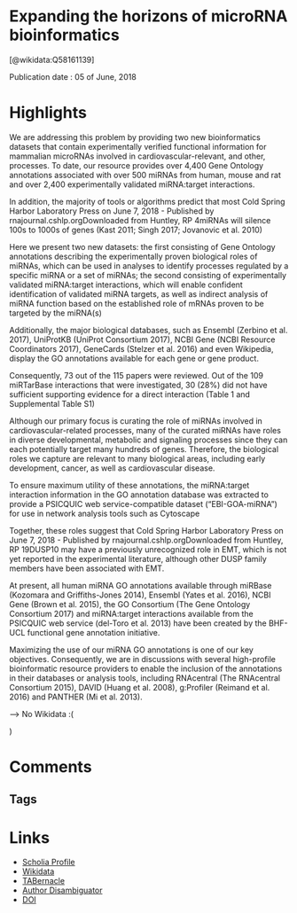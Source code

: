 
Expanding the horizons of microRNA bioinformatics
=================================================
  
  [@wikidata:Q58161139]  
  
Publication date : 05 of June, 2018  

# Highlights
We are addressing this problem by providing two new bioinformatics datasets that contain experimentally verified functional information for mammalian microRNAs involved in cardiovascular-relevant, and other, processes. To date, our resource provides over 4,400 Gene Ontology annotations associated with over 500 miRNAs from human, mouse and rat and over 2,400 experimentally validated miRNA:target interactions.

In addition, the majority of tools or algorithms predict that most Cold Spring Harbor Laboratory Press on June 7, 2018 - Published by rnajournal.cshlp.orgDownloaded from 
Huntley, RP  4miRNAs will silence 100s to 1000s of genes (Kast 2011; Singh 2017; Jovanovic et al. 2010)

Here we present two new datasets: the first consisting of Gene Ontology annotations describing the experimentally proven biological roles of miRNAs, which can be used in analyses to identify processes regulated by a specific miRNA or a set of miRNAs; the second consisting of experimentally validated miRNA:target interactions, which will enable confident identification of validated miRNA targets, as well as indirect analysis of miRNA function based on the established role of mRNAs proven to be targeted by the miRNA(s)

Additionally, the major biological databases, such as Ensembl (Zerbino et al. 2017), UniProtKB (UniProt Consortium 2017), NCBI Gene (NCBI Resource Coordinators 2017), GeneCards (Stelzer et al. 2016) and even Wikipedia, display the GO annotations available for each gene or gene product.

Consequently, 73 out of the 115 papers were reviewed. Out of the 109 miRTarBase interactions that were investigated, 30 (28%) did not have sufficient supporting evidence for a direct interaction (Table 1 and Supplemental Table S1)

Although our primary focus is curating the role of miRNAs involved in cardiovascular-related processes, many of the curated miRNAs have roles in diverse developmental, metabolic and signaling processes since they can each potentially target many hundreds of genes. Therefore, the biological roles we capture are relevant to many biological areas, including early development, cancer, as well as cardiovascular disease. 


To ensure maximum utility of these annotations, the miRNA:target interaction information in the GO annotation database was extracted to provide a PSICQUIC web service-compatible dataset (“EBI-GOA-miRNA”) for use in network analysis tools such as Cytoscape

Together, these roles suggest that Cold Spring Harbor Laboratory Press on June 7, 2018 - Published by rnajournal.cshlp.orgDownloaded from 
Huntley, RP  19DUSP10 may have a previously unrecognized role in EMT, which is not yet reported in the experimental literature, although other DUSP family members have been associated with EMT.

At present, all human miRNA GO annotations available through miRBase (Kozomara and Griffiths-Jones 2014), Ensembl (Yates et al. 2016), NCBI Gene (Brown et al. 2015), the GO Consortium (The Gene Ontology Consortium 2017) and miRNA:target interactions available from the PSICQUIC web service (del-Toro et al. 2013) have been created by the BHF-UCL functional gene annotation initiative. 


Maximizing the use of our miRNA GO annotations is one of our key objectives. Consequently, we are in discussions with several high-profile bioinformatic resource providers to enable the inclusion of the annotations in their databases or analysis tools, including RNAcentral (The RNAcentral Consortium 2015), DAVID (Huang et al. 2008), g:Profiler (Reimand et al. 2016) and PANTHER (Mi et al. 2013). 


--> No Wikidata :(
  
)
# Comments

## Tags

# Links
  
 * [Scholia Profile](https://scholia.toolforge.org/work/Q58161139)  
 * [Wikidata](https://www.wikidata.org/wiki/Q58161139)  
 * [TABernacle](https://tabernacle.toolforge.org/?#/tab/manual/Q58161139/P921%3BP4510)  
 * [Author Disambiguator](https://author-disambiguator.toolforge.org/work_item_oauth.php?id=Q58161139&batch_id=&match=1&author_list_id=&doit=Get+author+links+for+work)  
 * [DOI](https://doi.org/10.1261/RNA.065565.118)  
